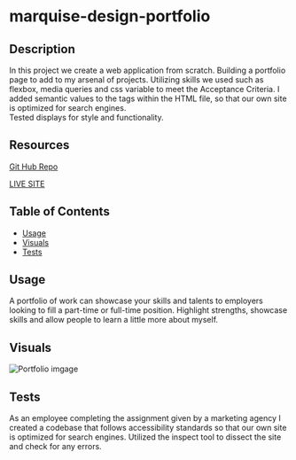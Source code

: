 # marquise-design-portfolio

## Description

In this project we create a web application from scratch.  Building a portfolio page to add to my arsenal of projects.   Utilizing skills we used such as flexbox, media queries and css variable to meet the Acceptance Criteria. 
I added semantic values to the tags within the HTML file, so that our own site is optimized for search engines.  
Tested displays for style and functionality.  

## Resources
[Git Hub Repo](https://github.com/FocusKing/marquise-design-portfolio)

[LIVE SITE](https://focusking.github.io/marquise-design-portfolio/)

## Table of Contents 

- [Usage](#usage)
- [Visuals](#visuals)
- [Tests](#tests)

## Usage
A portfolio of work can showcase your skills and talents to employers looking to fill a part-time or full-time position.  Highlight strengths, showcase skills and allow people to learn a little more about myself.

## Visuals
![Portfolio imgage](./assets/image/marquiseallendesign.png)

## Tests

As an employee completing the assignment given by a marketing agency
I created  a codebase that follows accessibility standards
so that our own site is optimized for search engines.
Utilized the inspect tool to dissect the site and check for any errors. 